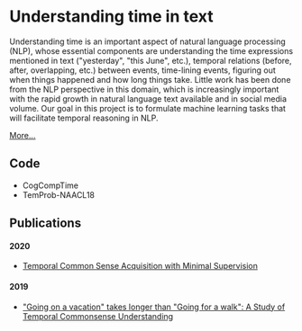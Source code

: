 # Understanding time in text

Understanding time is an important aspect of natural language processing (NLP), whose essential components are understanding the time expressions mentioned in text ("yesterday", "this June", etc.), temporal relations (before, after, overlapping, etc.) between events, time-lining events, figuring out when things happened and how long things take. Little work has been done from the NLP perspective in this domain, which is increasingly important with the rapid growth in natural language text available and in social media volume. Our goal in this project is to formulate machine learning tasks that will facilitate temporal reasoning in NLP.

[More...](http://cogcomp.org/page/project_view/51)

## Code 

* CogCompTime
* TemProb-NAACL18

## Publications

#### 2020
* [Temporal Common Sense Acquisition with Minimal Supervision](http://cogcomp.org/page/publication_view/904)
#### 2019
* ["Going on a vacation" takes longer than "Going for a walk": A Study of Temporal Commonsense Understanding](http://cogcomp.org/page/publication_view/882)
